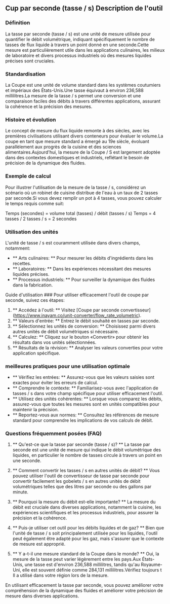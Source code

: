 ## Cup par seconde (tasse / s) Description de l'outil

### Définition
La tasse par seconde (tasse / s) est une unité de mesure utilisée pour quantifier le débit volumétrique, indiquant spécifiquement le nombre de tasses de flux liquide à travers un point donné en une seconde.Cette mesure est particulièrement utile dans les applications culinaires, les milieux de laboratoire et divers processus industriels où des mesures liquides précises sont cruciales.

### Standardisation
La Coupe est une unité de volume standard dans les systèmes coutumiers et impériaux des États-Unis.Une tasse équivaut à environ 236,588 millilitres.La mesure de la tasse / s permet une conversion et une comparaison faciles des débits à travers différentes applications, assurant la cohérence et la précision des mesures.

### Histoire et évolution
Le concept de mesure du flux liquide remonte à des siècles, avec les premières civilisations utilisant divers conteneurs pour évaluer le volume.La coupe en tant que mesure standard a émergé au 19e siècle, évoluant parallèlement aux progrès de la cuisine et des sciences alimentaires.Aujourd'hui, la mesure de la Coupe / S est largement adoptée dans des contextes domestiques et industriels, reflétant le besoin de précision de la dynamique des fluides.

### Exemple de calcul
Pour illustrer l'utilisation de la mesure de la tasse / s, considérez un scénario où un robinet de cuisine distribue de l'eau à un taux de 2 tasses par seconde.Si vous devez remplir un pot à 4 tasses, vous pouvez calculer le temps requis comme suit:

Temps (secondes) = volume total (tasses) / débit (tasses / s)
Temps = 4 tasses / 2 tasses / s = 2 secondes

### Utilisation des unités
L'unité de tasse / s est couramment utilisée dans divers champs, notamment:
- ** Arts culinaires: ** Pour mesurer les débits d'ingrédients dans les recettes.
- ** Laboratoires: ** Dans les expériences nécessitant des mesures liquides précises.
- ** Processus industriels: ** Pour surveiller la dynamique des fluides dans la fabrication.

Guide d'utilisation ###
Pour utiliser efficacement l'outil de coupe par seconde, suivez ces étapes:
1. ** Accédez à l'outil: ** Visitez [Coupe par seconde convertisseur] (https://www.inayam.co/unit-converter/flow_rate_volumetric).
2. ** Valeurs d'entrée: ** Entrez le débit souhaité en tasses par seconde.
3. ** Sélectionnez les unités de conversion: ** Choisissez parmi divers autres unités de débit volumétriques si nécessaire.
4. ** Calculez: ** Cliquez sur le bouton «Convertir» pour obtenir les résultats dans vos unités sélectionnées.
5. ** Résultats de la révision: ** Analyser les valeurs converties pour votre application spécifique.

### meilleures pratiques pour une utilisation optimale
- ** Vérifiez les entrées: ** Assurez-vous que les valeurs saisies sont exactes pour éviter les erreurs de calcul.
- ** Comprendre le contexte: ** Familiarisez-vous avec l'application de tasses / s dans votre champ spécifique pour utiliser efficacement l'outil.
- ** Utilisez des unités cohérentes: ** Lorsque vous comparez les débits, assurez-vous que toutes les mesures sont en unités compatibles pour maintenir la précision.
- ** Reportez-vous aux normes: ** Consultez les références de mesure standard pour comprendre les implications de vos calculs de débit.

### Questions fréquemment posées (FAQ)

1. ** Qu'est-ce que la tasse par seconde (tasse / s)? **
La tasse par seconde est une unité de mesure qui indique le débit volumétrique des liquides, en particulier le nombre de tasses circule à travers un point en une seconde.

2. ** Comment convertir les tasses / s en autres unités de débit? **
Vous pouvez utiliser l'outil de convertisseur de tasse par seconde pour convertir facilement les gobelets / s en autres unités de débit volumétriques telles que des litres par seconde ou des gallons par minute.

3. ** Pourquoi la mesure du débit est-elle importante? **
La mesure du débit est cruciale dans diverses applications, notamment la cuisine, les expériences scientifiques et les processus industriels, pour assurer la précision et la cohérence.

4. ** Puis-je utiliser cet outil pour les débits liquides et de gaz? **
Bien que l'unité de tasse / s soit principalement utilisée pour les liquides, l'outil peut également être adapté pour les gaz, mais s'assurer que le contexte de mesure est approprié.

5. ** Y a-t-il une mesure standard de la Coupe dans le monde? **
Oui, la mesure de la tasse peut varier légèrement entre les pays.Aux États-Unis, une tasse est d'environ 236,588 millilitres, tandis qu'au Royaume-Uni, elle est souvent définie comme 284,131 millilitres.Vérifiez toujours t Il a utilisé dans votre région lors de la mesure.

En utilisant efficacement la tasse par seconde, vous pouvez améliorer votre compréhension de la dynamique des fluides et améliorer votre précision de mesure dans diverses applications.